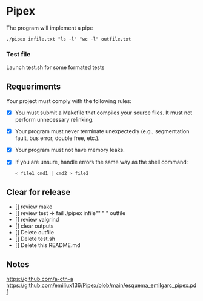 # Pipex

The program will implement a pipe

```shell
./pipex infile.txt "ls -l" "wc -l" outfile.txt
```

### Test file

Launch test.sh for some formated tests

## Requeriments

Your project must comply with the following rules:
- [x] You must submit a Makefile that compiles your source files. It must not perform
unnecessary relinking.
- [X] Your program must never terminate unexpectedly (e.g., segmentation fault, bus
error, double free, etc.).
- [X] Your program must not have memory leaks.
- [X] If you are unsure, handle errors the same way as the shell command:

	```shell
	< file1 cmd1 | cmd2 > file2
	```

## Clear for release

- [] review make
- [] review test -> fail ./pipex infile"" "    " outfile
- [] review valgrind
- [] clear outputs
- [] Delete outfile
- [] Delete test.sh
- [] Delete this README.md


## Notes

https://github.com/a-ctn-a
https://github.com/emiliux136/Pipex/blob/main/esquema_emilgarc_pipex.pdf